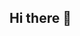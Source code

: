 ## Hi there 👋

<!--
**DEDSEC-0010/DEDSEC-0010** is a ✨ _special_ ✨ repository because its `README.md` (this file) appears on your GitHub profile.
![](https://komarev.com/ghpvc/?username=DEDSEC-0010&style=flat-square)
Here are some ideas to get you started:

- 🔭 I’m currently working on ...
- 🌱 I’m currently learning ...
- 👯 I’m looking to collaborate on ...
- 🤔 I’m looking for help with ...
- 💬 Ask me about ...
- 📫 How to reach me: ...
- 😄 Pronouns: ...
- ⚡ Fun fact: ...
-->
